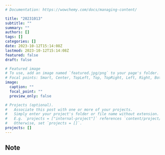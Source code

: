 ```yaml
---
# Documentation: https://wowchemy.com/docs/managing-content/

title: "20231013"
subtitle: ""
summary: ""
authors: []
tags: []
categories: []
date: 2023-10-12T15:14:08Z
lastmod: 2023-10-12T15:14:08Z
featured: false
draft: false

# Featured image
# To use, add an image named `featured.jpg/png` to your page's folder.
# Focal points: Smart, Center, TopLeft, Top, TopRight, Left, Right, BottomLeft, Bottom, BottomRight.
image:
  caption: ""
  focal_point: ""
  preview_only: false

# Projects (optional).
#   Associate this post with one or more of your projects.
#   Simply enter your project's folder or file name without extension.
#   E.g. `projects = ["internal-project"]` references `content/project/deep-learning/index.md`.
#   Otherwise, set `projects = []`.
projects: []
---
```


## Note

